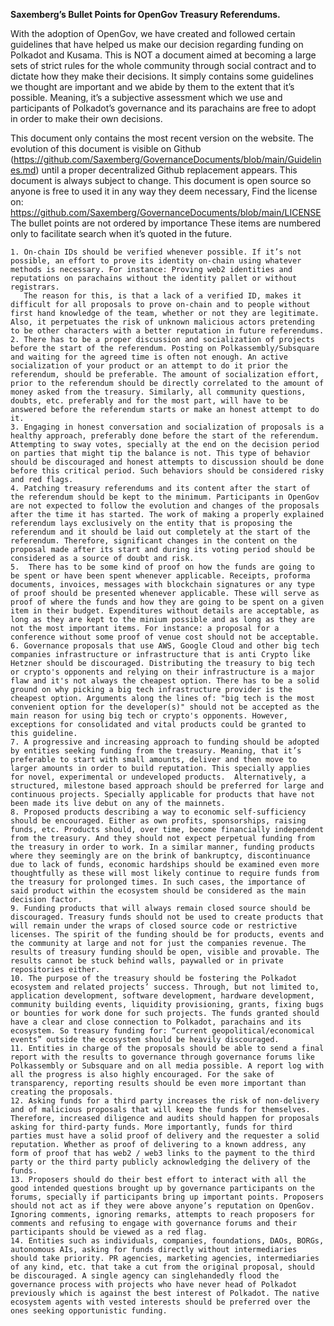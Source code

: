 **Saxemberg’s Bullet Points for OpenGov Treasury Referendums.**

With the adoption of OpenGov, we have created and followed certain guidelines that have helped us make our decision regarding funding on Polkadot and Kusama. This is NOT a document aimed at becoming a large sets of strict rules for the whole community through social contract and to dictate how they make their decisions. It simply contains some guidelines we thought are important and we abide by them to the extent that it’s possible. Meaning, it’s a subjective assessment which we use and participants of Polkadot’s governance and its parachains are free to adopt in order to make their own decisions. 

This document only contains the most recent version on the website.
The evolution of this document is visible on Github (https://github.com/Saxemberg/GovernanceDocuments/blob/main/Guidelines.md) until a proper decentralized Github replacement appears.
This document is always subject to change.
This document is open source so anyone is free to used it in any way they deem necessary, Find the license on: https://github.com/Saxemberg/GovernanceDocuments/blob/main/LICENSE
The bullet points are not ordered by importance These items are numbered only to facilitate search when it’s quoted in the future.

    1. On-chain IDs should be verified whenever possible. If it’s not possible, an effort to prove its identity on-chain using whatever methods is necessary. For instance: Proving web2 identities and reputations on parachains without the identity pallet or without registrars.
       The reason for this, is that a lack of a verified ID, makes it difficult for all proposals to prove on-chain and to people without first hand knowledge of the team, whether or not they are legitimate. Also, it perpetuates the risk of unknown malicious actors pretending to be other characters with a better reputation in future referendums.
    2. There has to be a proper discussion and socialization of projects before the start of the referendum. Posting on Polkassembly/Subsquare and waiting for the agreed time is often not enough. An active socialization of your product or an attempt to do it prior the referendum, should be preferable. The amount of socialization effort, prior to the referendum should be directly correlated to the amount of money asked from the treasury. Similarly, all community questions, doubts, etc. preferably and for the most part, will have to be answered before the referendum starts or make an honest attempt to do it.
    3. Engaging in honest conversation and socialization of proposals is a healthy approach, preferably done before the start of the referendum. Attempting to sway votes, specially at the end on the decision period on parties that might tip the balance is not. This type of behavior should be discouraged and honest attempts to discussion should be done before this critical period. Such behaviors should be considered risky and red flags.
    4. Patching treasury referendums and its content after the start of the referendum should be kept to the minimum. Participants in OpenGov are not expected to follow the evolution and changes of the proposals after the time it has started. The work of making a properly explained referendum lays exclusively on the entity that is proposing the referendum and it should be laid out completely at the start of the referendum. Therefore, significant changes in the content on the proposal made after its start and during its voting period should be considered as a source of doubt and risk.
    5.  There has to be some kind of proof on how the funds are going to be spent or have been spent whenever applicable. Receipts, proforma documents, invoices, messages with blockchain signatures or any type of proof should be presented whenever applicable. These will serve as proof of where the funds and how they are going to be spent on a given item in their budget. Expenditures without details are acceptable, as long as they are kept to the minium possible and as long as they are not the most important items. For instance: a proposal for a conference without some proof of venue cost should not be acceptable. 
    6. Governance proposals that use AWS, Google Cloud and other big tech companies infrastructure or infrastructure that is anti Crypto like Hetzner should be discouraged. Distributing the treasury to big tech or crypto's opponents and relying on their infrastructure is a major flaw and it's not always the cheapest option. There has to be a solid ground on why picking a big tech infrastructure provider is the cheapest option. Arguments along the lines of: "big tech is the most convenient option for the developer(s)" should not be accepted as the main reason for using big tech or crypto's opponents. However, exceptions for consolidated and vital products could be granted to this guideline.
    7. A progressive and increasing approach to funding should be adopted by entities seeking funding from the treasury. Meaning, that it’s preferable to start with small amounts, deliver and then move to larger amounts in order to build reputation. This specially applies for novel, experimental or undeveloped products.  Alternatively, a structured, milestone based approach should be preferred for large and continuous projects. Specially applicable for products that have not been made its live debut on any of the mainnets.
    8. Proposed products describing a way to economic self-sufficiency should be encouraged. Either as own profits, sponsorships, raising funds, etc. Products should, over time, become financially independent from the treasury. And they should not expect perpetual funding from the treasury in order to work. In a similar manner, funding products where they seemingly are on the brink of bankruptcy, discontinuance due to lack of funds, economic hardships should be examined even more thoughtfully as these will most likely continue to require funds from the treasury for prolonged times. In such cases, the importance of said product within the ecosystem should be considered as the main decision factor.
    9. Funding products that will always remain closed source should be discouraged. Treasury funds should not be used to create products that will remain under the wraps of closed source code or restrictive licenses. The spirit of the funding should be for products, events and the community at large and not for just the companies revenue. The results of treasury funding should be open, visible and provable. The results cannot be stuck behind walls, paywalled or in private repositories either.
    10. The purpose of the treasury should be fostering the Polkadot ecosystem and related projects’ success. Through, but not limited to, application development, software development, hardware development, community building events, liquidity provisioning, grants, fixing bugs or bounties for work done for such projects. The funds granted should have a clear and close connection to Polkadot, parachains and its ecosystem. So treasury funding for: “current geopolitical/economical events” outside the ecosystem should be heavily discouraged. 
    11. Entities in charge of the proposals should be able to send a final report with the results to governance through governance forums like Polkassembly or Subsquare and on all media possible. A report log with all the progress is also highly encouraged. For the sake of transparency, reporting results should be even more important than creating the proposals.
    12. Asking funds for a third party increases the risk of non-delivery and of malicious proposals that will keep the funds for themselves. Therefore, increased diligence and audits should happen for proposals asking for third-party funds. More importantly, funds for third parties must have a solid proof of delivery and the requester a solid reputation. Whether as proof of delivering to a known address, any form of proof that has web2 / web3 links to the payment to the third party or the third party publicly acknowledging the delivery of the funds.
    13. Proposers should do their best effort to interact with all the good intended questions brought up by governance participants on the forums, specially if participants bring up important points. Proposers should not act as if they were above anyone’s reputation on OpenGov. Ignoring comments, ignoring remarks, attempts to reach proposers for comments and refusing to engage with governance forums and their participants should be viewed as a red flag.
    14. Entities such as individuals, companies, foundations, DAOs, BORGs, autonomous AIs, asking for funds directly without intermediaries should take priority. PR agencies, marketing agencies, intermediaries of any kind, etc. that take a cut from the original proposal, should be discouraged. A single agency can singlehandedly flood the governance process with projects who have never head of Polkadot previously which is against the best interest of Polkadot. The native ecosystem agents with vested interests should be preferred over the ones seeking opportunistic funding. 
